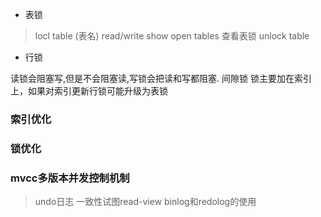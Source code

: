 - 表锁
> locl table (表名) read/write
> show open tables  查看表锁
> unlock table
- 行锁
>
读锁会阻塞写,但是不会阻塞读,写锁会把读和写都阻塞.
间隙锁
锁主要加在索引上，如果对索引更新行锁可能升级为表锁

### 索引优化
### 锁优化


### mvcc多版本并发控制机制
> undo日志
> 一致性试图read-view
> binlog和redolog的使用
